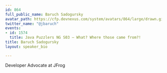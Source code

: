 ```yaml
---
id: 864
full_public_name: Baruch Sadogursky
avatar_path: https://cfp.devnexus.com/system/avatars/864/large/drawn.gif?1506898847
twitter_name: "@jbaruch"
events:
- id: 1574
  title: Java Puzzlers NG S03 — What? Where those came from?!
title: Baruch Sadogursky
layout: speaker_bio

---
```

Developer Advocate at JFrog
